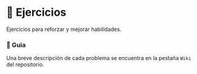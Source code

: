 # 🏹 Ejercicios
Ejercicios para reforzar y mejorar habilidades.

### 🏹 Guia
Una breve descripción de cada problema se encuentra en la pestaña ```Wiki``` del repositorio.
